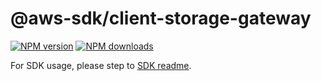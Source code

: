 # @aws-sdk/client-storage-gateway

[![NPM version](https://img.shields.io/npm/v/@aws-sdk/client-storage-gateway/rc.svg)](https://www.npmjs.com/package/@aws-sdk/client-storage-gateway)
[![NPM downloads](https://img.shields.io/npm/dm/@aws-sdk/client-storage-gateway.svg)](https://www.npmjs.com/package/@aws-sdk/client-storage-gateway)

For SDK usage, please step to [SDK readme](https://github.com/aws/aws-sdk-js-v3).
